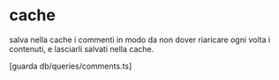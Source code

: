 # cache

salva nella cache i commenti in modo da non dover riaricare ogni volta i contenuti, e lasciarli salvati nella cache.

[guarda db/queries/comments.ts]
